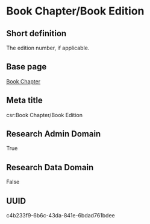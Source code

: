 # Book Chapter/Book Edition
## Short definition
The edition number, if applicable.
## Base page
[Book Chapter](../../Objects/Book%20Chapter.md)
## Meta title
csr:Book Chapter/Book Edition
## Research Admin Domain
True
## Research Data Domain
False
## UUID
c4b233f9-6b6c-43da-841e-6bdad761bdee
